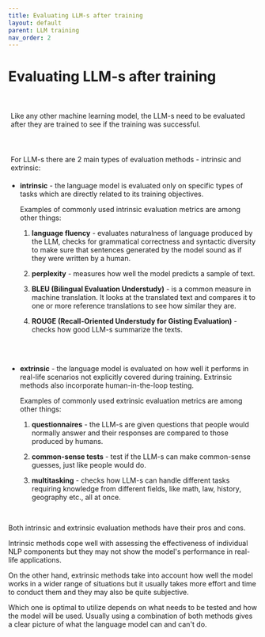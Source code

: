 ```yaml
---
title: Evaluating LLM-s after training
layout: default
parent: LLM training
nav_order: 2
---
```


# Evaluating LLM-s after training

<p style= "padding: 35px 5px 5px;">Like any other machine learning model, the LLM-s need to be evaluated after they are trained to see if the training was successful.</p>

<p style= "padding: 35px 5px 5px;">For LLM-s there are 2 main types of evaluation methods - intrinsic and extrinsic:</p>

- **intrinsic** - the language model is evaluated only on specific types of tasks which are directly related to its training objectives.

  Examples of commonly used intrinsic evaluation metrics are among other things:

  1. **language fluency** - evaluates naturalness of language produced by the LLM, checks for grammatical correctness and syntactic diversity to make sure that sentences generated by the model sound as if they were written by a human.
   
  2. **perplexity** - measures how well the model predicts a sample of text. 
   
  3. **BLEU (Bilingual Evaluation Understudy)** - is a common measure in machine translation. It looks at the translated text and compares it to one or more reference translations to see how similar they are.  
   
  4. **ROUGE (Recall-Oriented Understudy for Gisting Evaluation)** - checks how good LLM-s summarize the texts.
   <br>
   <br>
   

- **extrinsic** - the language model is evaluated on how well it performs in real-life scenarios not explicitly covered during training. Extrinsic methods also incorporate human-in-the-loop testing.

  Examples of commonly used extrinsic evaluation metrics are among other things:

  1. **questionnaires** - the LLM-s are given questions that people would normally answer and their responses are compared to those produced by humans.
   
  2. **common-sense tests** - test if the LLM-s can make common-sense guesses, just like people would do.
   
  3. **multitasking** - checks how LLM-s can handle different tasks requiring knowledge from different fields, like math, law, history, geography etc., all at once.

<br> 

  Both intrinsic and extrinsic evaluation methods have their pros and cons. 

  Intrinsic methods cope well with assessing the effectiveness of individual NLP components but they may not show the model's performance in real-life applications. 

  On the other hand, extrinsic methods take into account how well the model works in a wider range of situations but it usually takes more effort and time to conduct them and they may also be quite subjective. 

  Which one is optimal to utilize depends on what needs to be tested and how the model will be used. Usually using a combination of both methods gives a clear picture of what the language model can and can't do.


